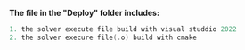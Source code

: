 **The file in the "Deploy" folder includes:**

```cpp
1. the solver execute file build with visual studdio 2022
2. the solver execure file(.o) build with cmake
```